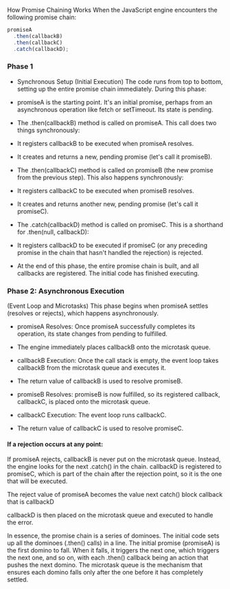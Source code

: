 

 How Promise Chaining Works When the JavaScript engine encounters the following promise chain:

```js
promiseA
  .then(callbackB)
  .then(callbackC)
  .catch(callbackD);
```


### Phase 1

- Synchronous Setup (Initial Execution) The code runs from top to bottom, setting up the entire promise chain immediately. During this phase:

- promiseA is the starting point. It's an initial promise, perhaps from an asynchronous operation like fetch or setTimeout. Its state is pending.

- The .then(callbackB) method is called on promiseA. This call does two things synchronously:

- It registers callbackB to be executed when promiseA resolves.

- It creates and returns a new, pending promise (let's call it promiseB).

- The .then(callbackC) method is called on promiseB (the new promise from the previous step). This also happens synchronously:

- It registers callbackC to be executed when promiseB resolves.

- It creates and returns another new, pending promise (let's call it promiseC).

- The .catch(callbackD) method is called on promiseC. This is a shorthand for .then(null, callbackD):

- It registers callbackD to be executed if promiseC (or any preceding promise in the chain that hasn't handled the rejection) is rejected.

- At the end of this phase, the entire promise chain is built, and all callbacks are registered. The initial code has finished executing.

### Phase 2: Asynchronous Execution 

(Event Loop and Microtasks) This phase begins when promiseA settles (resolves or rejects), which happens asynchronously.

- promiseA Resolves: Once promiseA successfully completes its operation, its state changes from pending to fulfilled.

- The engine immediately places callbackB onto the microtask queue.

- callbackB Execution: Once the call stack is empty, the event loop takes callbackB from the microtask queue and executes it.

- The return value of callbackB is used to resolve promiseB.

- promiseB Resolves: promiseB is now fulfilled, so its registered callback, callbackC, is placed onto the microtask queue.

- callbackC Execution: The event loop runs callbackC.

- The return value of callbackC is used to resolve promiseC.

#### If a rejection occurs at any point:

If promiseA rejects, callbackB is never put on the microtask queue. Instead, the engine looks for the next .catch() in the chain. callbackD is registered to promiseC, which is part of the chain after the rejection point, so it is the one that will be executed.

The reject value of promiseA becomes the value next catch() block callback that is callbackD

callbackD is then placed on the microtask queue and executed to handle the error.

In essence, the promise chain is a series of dominoes. The initial code sets up all the dominoes (.then() calls) in a line. The initial promise (promiseA) is the first domino to fall. When it falls, it triggers the next one, which triggers the next one, and so on, with each .then() callback being an action that pushes the next domino. The microtask queue is the mechanism that ensures each domino falls only after the one before it has completely settled.
